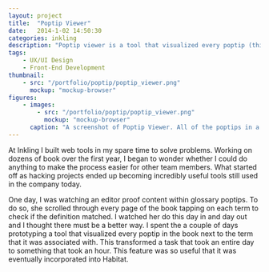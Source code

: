 ```yaml
---
layout: project
title:  "Poptip Viewer"
date:   2014-1-02 14:50:30
categories: inkling
description: "Poptip viewer is a tool that visualized every poptip (think interactive footnotes) in the book next to the term that it was associated with. This transformed a task that took an entire day to sometime that took less than an hour. This feature was so useful that it was eventually incorporated into Habitat, Inkling’s publishing software."
tags:
    - UX/UI Design
    - Front-End Development
thumbnail: 
    - src: "/portfolio/poptip/poptip_viewer.png"
      mockup: "mockup-browser"
figures:
    - images:
        - src: "/portfolio/poptip/poptip_viewer.png"
          mockup: "mockup-browser"
      caption: "A screenshot of Poptip Viewer. All of the poptips in a title would be collated onto a single screen and organized by chapter for easy proofing."
---
```


At Inkling I built web tools in my spare time to solve problems. Working on dozens of book over the first year, I began to wonder whether I could do anything to make the process easier for other team members. What started off as hacking projects ended up becoming incredibly useful tools still used in the company today.

One day, I was watching an editor proof content within glossary poptips. To do so, she scrolled through every page of the book tapping on each term to check if the definition matched. I watched her do this day in and day out and I thought there must be a better way. I spent the a couple of days prototyping a tool that visualized every poptip in the book next to the term that it was associated with. This transformed a task that took an entire day to something that took an hour. This feature was so useful that it was eventually incorporated into Habitat.